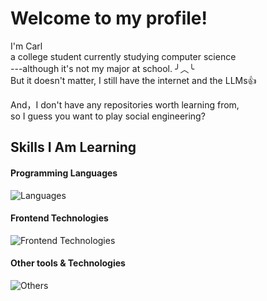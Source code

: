 # Welcome to my profile!

 I'm Carl  
 a college student currently studying computer science  
 ---although it's not my major at school. ╯︿╰  
 But it doesn't matter, I still have the internet and the LLMs👍  
 
 And，I don't have any repositories worth learning from,  
 so I guess you want to play social engineering?


## Skills I Am Learning
#### Programming Languages
![Languages](https://skillicons.dev/icons?i=c,cpp,python,java,lua,js)

#### Frontend Technologies
![Frontend Technologies](https://skillicons.dev/icons?i=html,css)


#### Other tools & Technologies
![Others](https://skillicons.dev/icons?i=git,github,markdown,vscode,pycharm,vim,kali,raspberrypi,blender)
<!--
**Carl-Zzdr/Carl-Zzdr** is a ✨ _special_ ✨ repository because its `README.md` (this file) appears on your GitHub profile.

Here are some ideas to get you started:

- 🔭 I’m currently working on ...
- 🌱 I’m currently learning ...
- 👯 I’m looking to collaborate on ...
- 🤔 I’m looking for help with ...
- 💬 Ask me about ...
- 📫 How to reach me: ...
- 😄 Pronouns: ...
- ⚡ Fun fact: ...
-->
